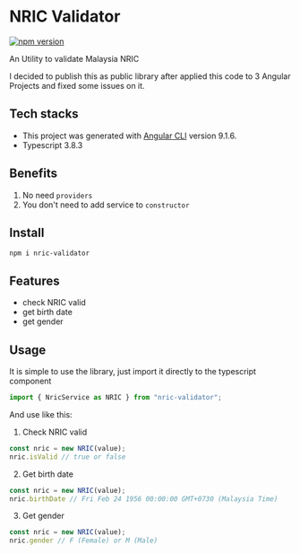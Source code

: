 # NRIC Validator

[![npm version](https://badge.fury.io/js/nric-validator.svg)](https://badge.fury.io/js/nric-validator)

An Utility to validate Malaysia NRIC

I decided to publish this as public library after applied this code to 3 Angular Projects and fixed some issues on it.


## Tech stacks

- This project was generated with [Angular CLI](https://github.com/angular/angular-cli) version 9.1.6.
- Typescript 3.8.3

## Benefits

1. No need `providers`
2. You don't need to add service to `constructor`

## Install

`npm i nric-validator`

## Features

- check NRIC valid
- get birth date
- get gender

## Usage

It is simple to use the library, just import it directly to the typescript component

```typescript
import { NricService as NRIC } from "nric-validator";
```

And use like this:

1. Check NRIC valid

```javascript
const nric = new NRIC(value);
nric.isValid // true or false
```

2. Get birth date

```javascript
const nric = new NRIC(value);
nric.birthDate // Fri Feb 24 1956 00:00:00 GMT+0730 (Malaysia Time)
```

3. Get gender

```javascript
const nric = new NRIC(value);
nric.gender // F (Female) or M (Male)
```

